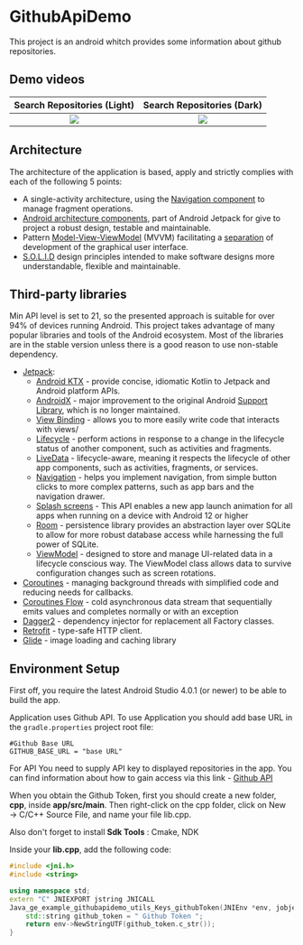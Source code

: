 # GithubApiDemo

This project is an android whitch provides some information about github repositories.

## Demo videos

Search Repositories (Light)	|	Search Repositories (Dark)	|
:------:|:---------------------:|
![](demo/demo_light.gif)  |  ![](demo/demo_dark.gif)  |  

## Architecture

The architecture of the application is based, apply and strictly complies with each of the following 5 points:
-   A single-activity architecture, using the [Navigation component](https://developer.android.com/guide/navigation/navigation-getting-started) to manage fragment operations.
-   [Android architecture components](https://developer.android.com/jetpack/guide), part of Android Jetpack for give to project a robust design, testable and maintainable.
-   Pattern  [Model-View-ViewModel](https://en.wikipedia.org/wiki/Model%E2%80%93view%E2%80%93viewmodel)  (MVVM) facilitating a [separation](https://en.wikipedia.org/wiki/Separation_of_concerns) of development of the graphical user interface.
-   [S.O.L.I.D](https://en.wikipedia.org/wiki/SOLID)  design principles intended to make software designs more understandable, flexible and maintainable.

## Third-party libraries
Min API level is set to 21, so the presented approach is suitable for over 94% of devices running Android. This project takes advantage of many popular libraries and tools of the Android ecosystem. Most of the libraries are in the stable version unless there is a good reason to use non-stable dependency.
-   [Jetpack](https://developer.android.com/jetpack):
    -   [Android KTX](https://developer.android.com/kotlin/ktx.html)  - provide concise, idiomatic Kotlin to Jetpack and Android platform APIs.
    -   [AndroidX](https://developer.android.com/jetpack/androidx)  - major improvement to the original Android  [Support Library](https://developer.android.com/topic/libraries/support-library/index), which is no longer maintained.
    -   [View Binding](https://developer.android.com/topic/libraries/view-binding)  - allows you to more easily write code that interacts with views/
    -   [Lifecycle](https://developer.android.com/topic/libraries/architecture/lifecycle)  - perform actions in response to a change in the lifecycle status of another component, such as activities and fragments.
    -   [LiveData](https://developer.android.com/topic/libraries/architecture/livedata)  - lifecycle-aware, meaning it respects the lifecycle of other app components, such as activities, fragments, or services.
    -   [Navigation](https://developer.android.com/guide/navigation/)  - helps you implement navigation, from simple button clicks to more complex patterns, such as app bars and the navigation drawer.
    -   [Splash screens](https://developer.android.com/guide/topics/ui/splash-screen) - This API enables a new app launch animation for all apps when running on a device with Android 12 or higher
    -   [Room](https://developer.android.com/topic/libraries/architecture/room)  - persistence library provides an abstraction layer over SQLite to allow for more robust database access while harnessing the full power of SQLite.
    -   [ViewModel](https://developer.android.com/topic/libraries/architecture/viewmodel)  - designed to store and manage UI-related data in a lifecycle conscious way. The ViewModel class allows data to survive configuration changes such as screen rotations.
-   [Coroutines](https://kotlinlang.org/docs/reference/coroutines-overview.html)  - managing background threads with simplified code and reducing needs for callbacks.
-    [Coroutines Flow](https://kotlinlang.org/docs/reference/coroutines-overview.html)  - cold asynchronous data stream that sequentially emits values and completes normally or with an exception
-   [Dagger2](https://dagger.dev/)  - dependency injector for replacement all Factory classes.
-   [Retrofit](https://square.github.io/retrofit/)  - type-safe HTTP client.
-   [Glide](https://github.com/bumptech/glide)  - image loading and caching library

## Environment Setup
First off, you require the latest Android Studio 4.0.1 (or newer) to be able to build the app.

Application uses Github API. To use Application you should add base URL in the `gradle.properties` project root file:

```properties
#Github Base URL
GITHUB_BASE_URL = "base URL"
```
For API You need to supply API key to displayed repositories in the app. You can find information about how to gain access via this link - [Github API](https://docs.github.com/en/rest/guides/getting-started-with-the-rest-api) 

When you obtain the Github Token, first you should create a new folder, **cpp**, inside **app/src/main**. Then right-click on the cpp folder, click on New → C/C++ Source File, and name your file lib.cpp.

Also don't forget to install **Sdk Tools** : Cmake, NDK

Inside your **lib.cpp**, add the following code:
```c++
#include <jni.h>
#include <string>

using namespace std;
extern "C" JNIEXPORT jstring JNICALL
Java_ge_example_githubapidemo_utils_Keys_githubToken(JNIEnv *env, jobject thiz) {
    std::string github_token = " Github Token ";
    return env->NewStringUTF(github_token.c_str());
}
```
